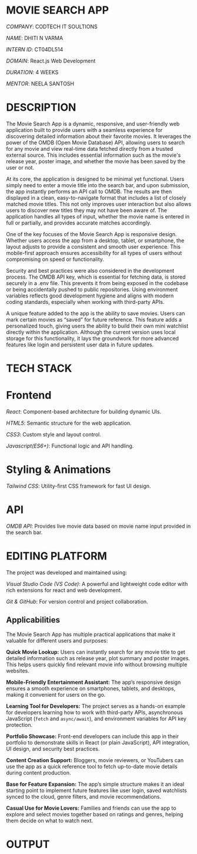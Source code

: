 # MOVIE SEARCH APP

*COMPANY*: CODTECH IT SOULTIONS

*NAME*: DHITI N VARMA

*INTERN ID*: CT04DL514

*DOMAIN*: React.js Web Development

*DURATION*: 4 WEEKS

*MENTOR*: NEELA SANTOSH

# DESCRIPTION
The Movie Search App is a dynamic, responsive, and user-friendly web application built to provide users with a seamless experience for discovering detailed information about their favorite movies. It leverages the power of the OMDB (Open Movie Database) API, allowing users to search for any movie and view real-time data fetched directly from a trusted external source. This includes essential information such as the movie's release year, poster image, and whether the movie has been saved by the user or not.

At its core, the application is designed to be minimal yet functional. Users simply need to enter a movie title into the search bar, and upon submission, the app instantly performs an API call to OMDB. The results are then displayed in a clean, easy-to-navigate format that includes a list of closely matched movie titles. This not only improves user interaction but also allows users to discover new titles they may not have been aware of. The application handles all types of input, whether the movie name is entered in full or partially, and provides accurate matches accordingly.

One of the key focuses of the Movie Search App is responsive design. Whether users access the app from a desktop, tablet, or smartphone, the layout adjusts to provide a consistent and smooth user experience. This mobile-first approach ensures accessibility for all types of users without compromising on speed or functionality.

Security and best practices were also considered in the development process. The OMDB API key, which is essential for fetching data, is stored securely in a .env file. This prevents it from being exposed in the codebase or being accidentally pushed to public repositories. Using environment variables reflects good development hygiene and aligns with modern coding standards, especially when working with third-party APIs.

A unique feature added to the app is the ability to save movies. Users can mark certain movies as “saved” for future reference. This feature adds a personalized touch, giving users the ability to build their own mini watchlist directly within the application. Although the current version uses local storage for this functionality, it lays the groundwork for more advanced features like login and persistent user data in future updates.

# TECH STACK

# Frontend
*React*: Component-based architecture for building dynamic UIs.

*HTML5*: Semantic structure for the web application.

*CSS3*: Custom style and layout control.

*Javascript(ES6+)*: Functional logic and API handling.

# Styling & Animations
*Tailwind CSS*: Utility-first CSS framework for fast UI design.

# API 
*OMDB API*: Provides live movie data based on movie name input provided in the search bar.

# EDITING PLATFORM
The project was developed and maintained using:

*Visual Studio Code (VS Code)*: A powerful and lightweight code editor with rich extensions for react and web development.

*Git & GitHub*: For version control and project collaboration.

## Applicabilities

The Movie Search App has multiple practical applications that make it valuable for different users and purposes:

**Quick Movie Lookup:** Users can instantly search for any movie title to get detailed information such as release year, plot summary and poster images. This helps users quickly find relevant movie info without browsing multiple websites.

**Mobile-Friendly Entertainment Assistant:** The app’s responsive design ensures a smooth experience on smartphones, tablets, and desktops, making it convenient for users on the go.

**Learning Tool for Developers:** The project serves as a hands-on example for developers learning how to work with third-party APIs, asynchronous JavaScript (`fetch` and `async/await`), and environment variables for API key protection.

**Portfolio Showcase:** Front-end developers can include this app in their portfolio to demonstrate skills in React (or plain JavaScript), API integration, UI design, and security best practices.

**Content Creation Support:** Bloggers, movie reviewers, or YouTubers can use the app as a quick reference tool to fetch up-to-date movie details during content production.

**Base for Feature Expansion:** The app’s simple structure makes it an ideal starting point to implement future features like user login, saved watchlists synced to the cloud, genre filters, and movie recommendations.

**Casual Use for Movie Lovers:** Families and friends can use the app to explore and select movies together based on ratings and genres, helping them decide on what to watch next.

# OUTPUT

